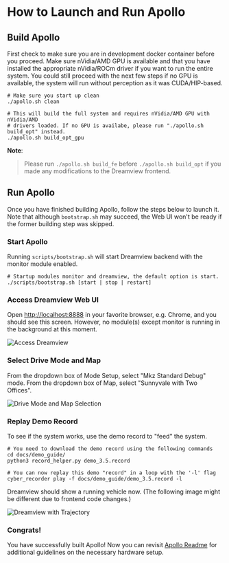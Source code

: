 # How to Launch and Run Apollo

## Build Apollo

First check to make sure you are in development docker container before you
proceed. Make sure nVidia/AMD GPU is available and that you have installed the
appropriate nVidia/ROCm driver if you want to run the entire system. You could still
proceed with the next few steps if no GPU is available, the system will
run without perception as it was CUDA/HIP-based.

```
# Make sure you start up clean
./apollo.sh clean

# This will build the full system and requires nVidia/AMD GPU with nVidia/AMD
# drivers loaded. If no GPU is availabe, please run "./apollo.sh build_opt" instead.
./apollo.sh build_opt_gpu
```

**Note**:

> Please run `./apollo.sh build_fe` before `./apollo.sh build_opt` if you made
> any modifications to the Dreamview frontend.

## Run Apollo

Once you have finished building Apollo, follow the steps below to launch it.
Note that although `bootstrap.sh` may succeed, the Web UI won't be ready if the
former building step was skipped.

### Start Apollo

Running `scripts/bootstrap.sh` will start Dreamview backend with the monitor
module enabled.

```
# Startup modules monitor and dreamview, the default option is start.
./scripts/bootstrap.sh [start | stop | restart]
```

### Access Dreamview Web UI

Open [http://localhost:8888](http://localhost:8888) in your favorite browser,
e.g. Chrome, and you should see this screen. However, no module(s) except
monitor is running in the background at this moment.

![Access Dreamview](images/apollo_bootstrap_screen.png)

### Select Drive Mode and Map

From the dropdown box of Mode Setup, select "Mkz Standard Debug" mode. From the
dropdown box of Map, select "Sunnyvale with Two Offices".

![Drive Mode and Map Selection](images/dreamview_6_0_setup_profile.png)

### Replay Demo Record

To see if the system works, use the demo record to "feed" the system.

```
# You need to download the demo record using the following commands
cd docs/demo_guide/
python3 record_helper.py demo_3.5.record

# You can now replay this demo "record" in a loop with the '-l' flag
cyber_recorder play -f docs/demo_guide/demo_3.5.record -l
```

Dreamview should show a running vehicle now. (The following image might be
different due to frontend code changes.)

![Dreamview with Trajectory](images/dv_trajectory_6.0.png)

### Congrats!

You have successfully built Apollo! Now you can revisit
[Apollo Readme](../../README.md) for additional guidelines on the necessary
hardware setup.
